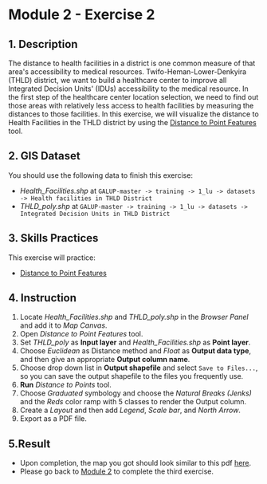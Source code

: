 # Module 2 - Exercise 2

## 1. Description

The distance to health facilities in a district is one common measure of that area's accessibility to medical resources.
Twifo-Heman-Lower-Denkyira (THLD) district, we want to build a healthcare center to improve all Integrated Decision Units' (IDUs) accessibility to the medical resource.
In the first step of the healthcare center location selection, we need to find out those areas with relatively less access to health facilities by measuring the distances to those facilities.
In this exercise, we will visualize the distance to Health Facilities in the THLD district by using the [Distance to Point Features](https://github.com/SERVIR-WA/GALUP/blob/master/training/1_lu/modules/module2.md#22-distance-to-point-features) tool.

## 2. GIS Dataset

You should use the following data to finish this exercise: 
- _Health\_Facilities.shp_ at
`GALUP-master -> training -> 1_lu -> datasets -> Health facilities in THLD District`
- _THLD\_poly.shp_ at
`GALUP-master -> training -> 1_lu -> datasets -> Integrated Decision Units in THLD District`

## 3. Skills Practices

This exercise will practice:

- [Distance to Point Features](https://github.com/SERVIR-WA/GALUP/blob/master/training/1_lu/modules/module2.md#22-distance-to-point-features)

## 4. Instruction

1. Locate _Health\_Facilities.shp_ and _THLD\_poly.shp_ in the _Browser Panel_ and add it to
   _Map Canvas_.
2. Open _Distance to Point Features_ tool.
3. Set _THLD\_poly_ as **Input layer** and _Health\_Facilities.shp_ as **Point layer**.
4. Choose _Euclidean_ as Distance method and _Float_ as **Output data type**, and then
   give an appropriate **Output column name**.
5. Choose drop down list in **Output shapefile** and select `Save to Files...`, so
   you can save the output shapefile to the files you frequently use.
6. **Run** _Distance to Points_ tool.
7. Choose _Graduated_ symbology and choose the _Natural Breaks (Jenks)_ and the _Reds_
   color ramp with 5 classes to render the Output column.
8. Create a _Layout_ and then add _Legend_, _Scale bar_, and _North Arrow_.
9. Export as a PDF file.

## 5.Result

- Upon completion, the map you got should look similar to this pdf
  [here](https://github.com/SERVIR-WA/GALUP/blob/master/training/1_lu/pdf_download/DistanceToHF.pdf).
- Please go back to
  [Module 2](https://github.com/SERVIR-WA/GALUP/blob/master/training/1_lu/modules/module2.md#3-exercises) to complete the third exercise.